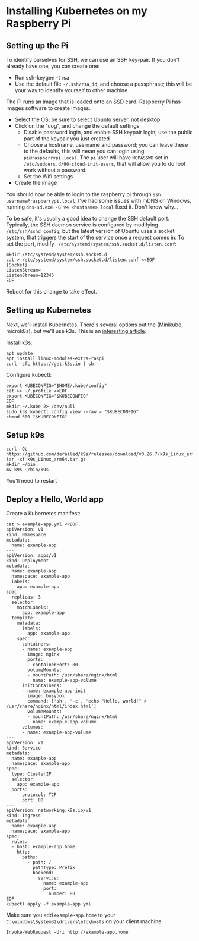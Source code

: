 # Installing Kubernetes on my Raspberry Pi 


## Setting up the Pi 

To identify ourselves for SSH, we can use an SSH key-pair. If you don't already have one, you can create one: 

* Run ssh-keygen -t rsa
* Use the default file `~/.ssh/rsa_id`, and choose a passphrase; this will be your way to identify yourself to other machine

The Pi runs an image that is loaded onto an SSD card. Raspberry Pi has images software to create images.
 
* Select the OS; be sure to select Ubuntu server, not desktop
* Click on the "cog", and change the default settings
    * Disable password login, and enable SSH keypair login; use the public part of the keypair you just created 
    * Choose a hostname, username and password; you can leave these to the defaults, this will mean you can login using `pi@raspberrypi.local`. The `pi` user will have `NOPASSWD` set in `/etc/sudoers.d/90-cloud-init-users`, that will allow you to do root work without a password. 
    * Set the Wifi settings
* Create the image 

You should now be able to login to the raspberry pi through `ssh username@raspberrypi.local`. I've had some issues with mDNS on Windows, running `dns-sd.exe -G v4 <hostname>.local` fixed it. Don't know why... 

To be safe, it's usually a good idea to change the SSH default port. Typically, the SSH daemon service is configured by modifying `/etc/ssh/sshd_config`, but the latest version of Ubuntu uses a socket system, that triggers the start of the service once a request comes in. To set the port, modify ` /etc/systemd/system/ssh.socket.d/listen.conf`: 

```
mkdir /etc/systemd/system/ssh.socket.d 
cat > /etc/systemd/system/ssh.socket.d/listen.conf <<EOF
[Socket]
ListenStream=
ListenStream=12345
EOF
```

Reboot for this change to take effect.

## Setting up Kubernetes 

Next, we'll install Kubernetes. There's several options out the (Minikube, microk8s), but we'll use k3s. This is an [interesting article](https://anthonynsimon.com/blog/kubernetes-cluster-raspberry-pi/). 

Install k3s: 

```
apt update
apt install linux-modules-extra-raspi
curl -sfL https://get.k3s.io | sh -
```   

Configure kubectl: 

```
export KUBECONFIG="$HOME/.kube/config"
cat >> ~/.profile <<EOF 
export KUBECONFIG="$KUBECONFIG"
EOF
mkdir ~/.kube 2> /dev/null
sudo k3s kubectl config view --raw > "$KUBECONFIG"
chmod 600 "$KUBECONFIG"
```

## Setup k9s

```
curl -OL https://github.com/derailed/k9s/releases/download/v0.26.7/k9s_Linux_arm64.tar.gz
tar -xf k9s_Linux_arm64.tar.gz
mkdir ~/bin 
mv k9s ~/bin/k9s
```

You'll need to restart 

## Deploy a Hello, World app 

Create a Kubernetes manifest: 

``` 
cat > example-app.yml <<EOF 
apiVersion: v1
kind: Namespace
metadata:
  name: example-app
---
apiVersion: apps/v1
kind: Deployment
metadata:
  name: example-app
  namespace: example-app
  labels:
    app: example-app
spec:
  replicas: 3
  selector:
    matchLabels:
      app: example-app
  template:
    metadata:
      labels:
        app: example-app
    spec:
      containers:
      - name: example-app
        image: nginx
        ports:
        - containerPort: 80
        volumeMounts:
        - mountPath: /usr/share/nginx/html
          name: example-app-volume
      initContainers:
      - name: example-app-init
        image: busybox
        command: ['sh', '-c', 'echo "Hello, world!" > /usr/share/nginx/html/index.html']
        volumeMounts:
        - mountPath: /usr/share/nginx/html
          name: example-app-volume
      volumes:
      - name: example-app-volume
---
apiVersion: v1
kind: Service
metadata:
  name: example-app
  namespace: example-app
spec:
  type: ClusterIP
  selector:
    app: example-app
  ports:
    - protocol: TCP
      port: 80
---
apiVersion: networking.k8s.io/v1
kind: Ingress
metadata:
  name: example-app
  namespace: example-app
spec:
  rules:
  - host: example-app.home
    http:
      paths:
        - path: /
          pathType: Prefix
          backend:
            service:
              name: example-app
              port:
                number: 80
EOF
kubectl apply -f example-app.yml
```

Make sure you add `example-app.home` to your `C:\windows\System32\drivers\etc\hosts` on your client machine. 

``` 
Invoke-WebRequest -Uri http://example-app.home
```

